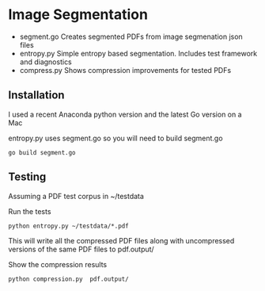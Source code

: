Image Segmentation
==================

* segment.go  Creates segmented PDFs from image segmenation json files
* entropy.py  Simple entropy based segmentation. Includes test framework and diagnostics
* compress.py Shows compression improvements for tested PDFs


Installation
------------
I used a recent Anaconda python version and the latest Go version on a Mac

entropy.py uses segment.go so you will need to build segment.go

    go build segment.go


Testing
-------
Assuming a PDF test corpus in ~/testdata

Run the tests

    python entropy.py ~/testdata/*.pdf

This will write all the compressed PDF files along with uncompressed versions of the
same PDF files to pdf.output/

Show the compression results

    python compression.py  pdf.output/
